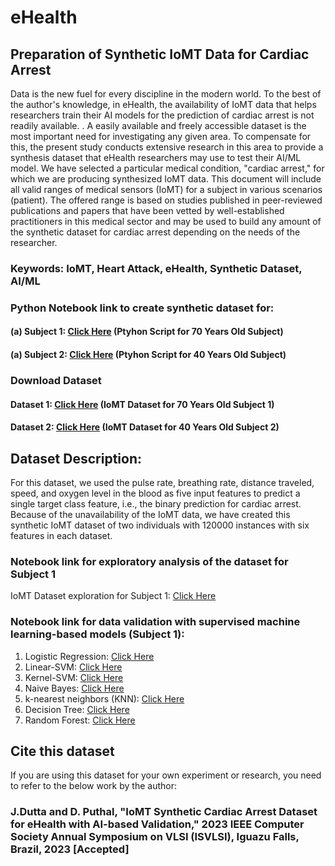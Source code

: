 # eHealth

## Preparation of Synthetic IoMT Data for Cardiac Arrest
Data is the new fuel for every discipline in the modern world. To the best of the author's knowledge, in eHealth, the availability of IoMT data that helps researchers train their AI models for the prediction of cardiac arrest is not readily available. . A easily available and freely accessible dataset is the most important need for investigating any given area. To compensate for this, the present study conducts extensive research in this area to provide a synthesis dataset that eHealth researchers may use to test their AI/ML model. We have selected a particular medical condition, "cardiac arrest," for which we are producing synthesized IoMT data. This document will include all valid ranges of medical sensors (IoMT) for a subject in various scenarios (patient). The offered range is based on studies published in peer-reviewed publications and papers that have been vetted by well-established practitioners in this medical sector and may be used to build any amount of the synthetic dataset for cardiac arrest depending on the needs of the researcher. 

### Keywords: IoMT, Heart Attack, eHealth, Synthetic Dataset, AI/ML

### Python Notebook link to create synthetic dataset for: 
#### (a) Subject 1: [Click Here](https://github.com/joy-dutta/eHealth/blob/main/Synthetic_DataSet_Preparation_IoMT_70yrs.ipynb) (Ptyhon Script for 70 Years Old Subject) 
#### (a) Subject 2: [Click Here](https://github.com/joy-dutta/eHealth/blob/main/Synthetic_DataSet_Preparation_IoMT_40yrs.ipynb) (Ptyhon Script for 40 Years Old Subject)



### Download Dataset
#### Dataset 1: [Click Here](https://github.com/joy-dutta/eHealth/blob/main/synthetic_IoMT_70.csv) (IoMT Dataset for 70 Years Old Subject 1)

#### Dataset 2: [Click Here](https://github.com/joy-dutta/eHealth/blob/main/synthetic_IoMT_40.csv) (IoMT Dataset for 40 Years Old Subject 2)

## Dataset Description:

For this dataset, we used the pulse rate, breathing rate, distance traveled, speed, and oxygen level in the blood as five input features to predict a single target class feature, i.e., the binary prediction for cardiac arrest. Because of the unavailability of the IoMT data, we have created this synthetic IoMT dataset of two individuals with 120000 instances with six features in each dataset. 

### Notebook link for exploratory analysis of the dataset for Subject 1
IoMT Dataset exploration for Subject 1: [Click Here](https://github.com/joy-dutta/eHealth/blob/main/IoMT_data_exploration_Subject1.ipynb)

### Notebook link for data validation with supervised machine learning-based models (Subject 1):
1. Logistic Regression: [Click Here](https://github.com/joy-dutta/eHealth/blob/main/logistic_regression.ipynb)
2. Linear-SVM: [Click Here](https://github.com/joy-dutta/eHealth/blob/main/support_vector_machine.ipynb)
3. Kernel-SVM: [Click Here](https://github.com/joy-dutta/eHealth/blob/main/kernel_svm.ipynb)
4. Naive Bayes: [Click Here](https://github.com/joy-dutta/eHealth/blob/main/naive_bayes.ipynb)
5. k-nearest neighbors (KNN): [Click Here](https://github.com/joy-dutta/eHealth/blob/main/k_nearest_neighbors.ipynb)
6. Decision Tree: [Click Here](https://github.com/joy-dutta/eHealth/blob/main/decision_tree_classification.ipynb)
7. Random Forest: [Click Here](https://github.com/joy-dutta/eHealth/blob/main/random_forest_classification.ipynb)


## Cite this dataset
If you are using this dataset for your own experiment or research, you need to refer to the below work by the author:

### J.Dutta and D. Puthal, "IoMT Synthetic Cardiac Arrest Dataset for eHealth with AI-based Validation," 2023 IEEE Computer Society Annual Symposium on VLSI (ISVLSI), Iguazu Falls, Brazil, 2023 [Accepted]
